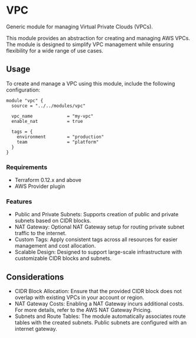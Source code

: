 # VPC

Generic module for managing Virtual Private Clouds (VPCs).

This module provides an abstraction for creating and managing AWS VPCs. The module is designed to simplify VPC management while ensuring flexibility for a wide range of use cases.

## Usage

To create and manage a VPC using this module, include the following configuration:

```hcl
module "vpc" {
  source = "../../modules/vpc"

  vpc_name             = "my-vpc"
  enable_nat           = true

  tags = {
    environment        = "production"
    team               = "platform"
  }
}
```

### Requirements

- Terraform 0.12.x and above
- AWS Provider plugin

### Features

- Public and Private Subnets: Supports creation of public and private subnets based on CIDR blocks.
- NAT Gateway: Optional NAT Gateway setup for routing private subnet traffic to the internet.
- Custom Tags: Apply consistent tags across all resources for easier management and cost allocation.
- Scalable Design: Designed to support large-scale infrastructure with customizable CIDR blocks and subnets.

## Considerations

- CIDR Block Allocation: Ensure that the provided CIDR block does not overlap with existing VPCs in your account or region.
- NAT Gateway Costs: Enabling a NAT Gateway incurs additional costs. For more details, refer to the AWS NAT Gateway Pricing.
- Subnets and Route Tables: The module automatically associates route tables with the created subnets. Public subnets are configured with an internet gateway.
